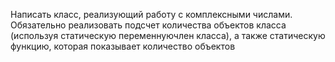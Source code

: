 Написать класс, реализующий работу с комплексными
числами. Обязательно реализовать подсчет количества
объектов класса (используя статическую переменнуючлен класса), а также статическую функцию, которая
показывает количество объектов
